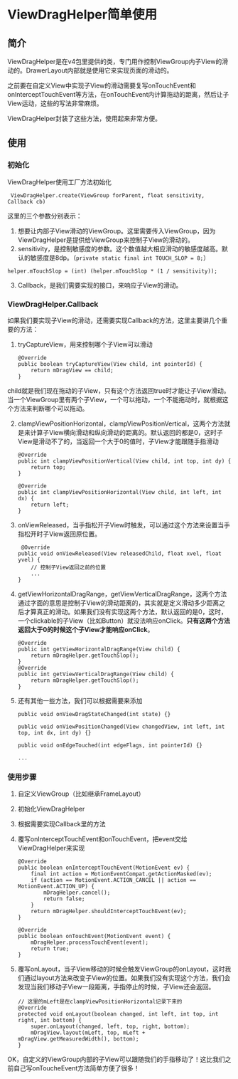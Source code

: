 # ViewDragHelper简单使用

## 简介

ViewDragHelper是在v4包里提供的类，专门用作控制ViewGroup内子View的滑动的。DrawerLayout内部就是使用它来实现页面的滑动的。

之前要在自定义View中实现子View的滑动需要复写onTouchEvent和onInterceptTouchEvent等方法，在onTouchEvent内计算拖动的距离，然后让子View运动，这些的写法非常麻烦。

ViewDragHelper封装了这些方法，使用起来非常方便。

## 使用

### 初始化

ViewDragHelper使用工厂方法初始化

```
 ViewDragHelper.create(ViewGroup forParent, float sensitivity, Callback cb)
```

这里的三个参数分别表示：
1. 想要让内部子View滑动的ViewGroup。这里需要传入ViewGroup，因为ViewDragHelper是提供给ViewGroup来控制子View的滑动的。
2. sensitivity，是控制敏感度的参数。这个数值越大相应滑动的敏感度越高。默认的敏感度是8dp。（`private static final int TOUCH_SLOP = 8;`）

```
helper.mTouchSlop = (int) (helper.mTouchSlop * (1 / sensitivity));
```
3. Callback，是我们需要实现的接口，来响应子View的滑动。

### ViewDragHelper.Callback

如果我们要实现子View的滑动，还需要实现Callback的方法，这里主要讲几个重要的方法：

1. tryCaptureView，用来控制哪个子View可以滑动

    ```
    @Override
    public boolean tryCaptureView(View child, int pointerId) {
        return mDragView == child;
    }
    ```
child就是我们现在拖动的子View，只有这个方法返回true时才能让子View滑动。当一个ViewGroup里有两个子View，一个可以拖动，一个不能拖动时，就根据这个方法来判断哪个可以拖动。

2. clampViewPositionHorizontal，clampViewPositionVertical，这两个方法就是来计算子View横向滑动和纵向滑动的距离的。默认返回的都是0，这时子View是滑动不了的，当返回一个大于0的值时，子View才能跟随手指滑动

    ```
    @Override
    public int clampViewPositionVertical(View child, int top, int dy) {
        return top;
    }

    @Override
    public int clampViewPositionHorizontal(View child, int left, int dx) {
        return left;
    }
    ```

3. onViewReleased，当手指松开子View时触发，可以通过这个方法来设置当手指松开时子View返回原位置。

    ```
     @Override
    public void onViewReleased(View releasedChild, float xvel, float yvel) {
        // 控制子View返回之前的位置
        ...
    }
    ```
4. getViewHorizontalDragRange，getViewVerticalDragRange，这两个方法通过字面的意思是控制子View的滑动距离的，其实就是定义滑动多少距离之后才算真正的滑动。如果我们没有实现这两个方法，默认返回的是0，这时，一个clickable的子View（比如Button）就没法响应onClick。**只有这两个方法返回大于0的时候这个子View才能响应onClick**。

    ```
    @Override
    public int getViewHorizontalDragRange(View child) {
        return mDragHelper.getTouchSlop();
    }
    @Override
    public int getViewVerticalDragRange(View child) {
        return mDragHelper.getTouchSlop();
    }
    ```
5. 还有其他一些方法，我们可以根据需要来添加
    ```
    public void onViewDragStateChanged(int state) {}
    
    public void onViewPositionChanged(View changedView, int left, int top, int dx, int dy) {}
    
    public void onEdgeTouched(int edgeFlags, int pointerId) {}
    
    ...
    ```

### 使用步骤

1. 自定义ViewGroup（比如继承FrameLayout）
2. 初始化ViewDragHelper
3. 根据需要实现Callback里的方法
4. 覆写onInterceptTouchEvent和onTouchEvent，把event交给ViewDragHelper来实现

    ```  
    @Override
    public boolean onInterceptTouchEvent(MotionEvent ev) {
        final int action = MotionEventCompat.getActionMasked(ev);
        if (action == MotionEvent.ACTION_CANCEL || action == MotionEvent.ACTION_UP) {
            mDragHelper.cancel();
            return false;
        }
        return mDragHelper.shouldInterceptTouchEvent(ev);
    }

    @Override
    public boolean onTouchEvent(MotionEvent event) {
        mDragHelper.processTouchEvent(event);
        return true;
    }
    ```
5. 覆写onLayout，当子View移动的时候会触发ViewGroup的onLayout，这时我们通过layout方法来改变子View的位置。如果我们没有实现这个方法，我们会发现当我们移动子View一段距离，手指停止的时候，子View还会返回。

    ```
    // 这里的mLeft是在clampViewPositionHorizontal记录下来的
    @Override
    protected void onLayout(boolean changed, int left, int top, int right, int bottom) {
        super.onLayout(changed, left, top, right, bottom);
        mDragView.layout(mLeft, top, mLeft + mDragView.getMeasuredWidth(), bottom);
    }
    ```
OK，自定义的ViewGroup内部的子View可以跟随我们的手指移动了！这比我们之前自己写onToucheEvent方法简单方便了很多！
<!--stackedit_data:
eyJoaXN0b3J5IjpbMzI2NDc4NzY1XX0=
-->